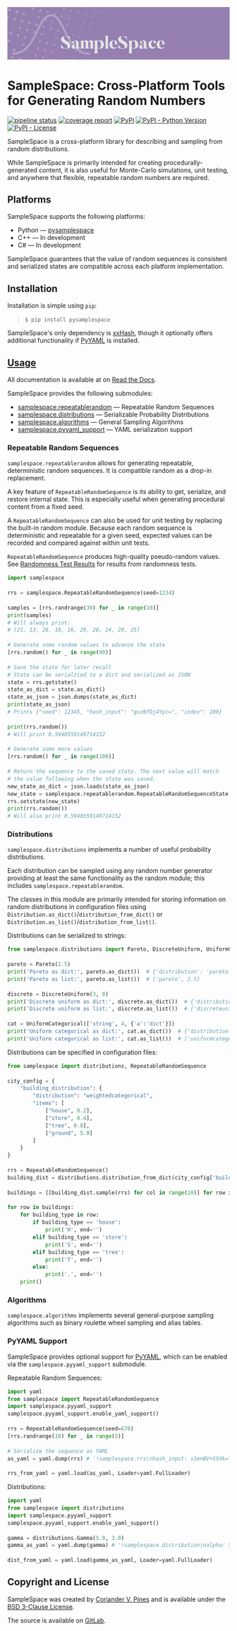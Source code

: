 ![SampleSpace banner](docs/source/img/header.png "SampleSpace")

# SampleSpace: Cross-Platform Tools for Generating Random Numbers

[![pipeline status](https://gitlab.com/cvpines/pysamplespace/badges/master/pipeline.svg)](https://gitlab.com/cvpines/pysamplespace/-/commits/master)
[![coverage report](https://gitlab.com/cvpines/pysamplespace/badges/master/coverage.svg)](https://gitlab.com/cvpines/pysamplespace/-/commits/master)
[![PyPI](https://img.shields.io/pypi/v/pysamplespace)](https://pypi.org/project/pysamplespace/)
[![PyPI - Python Version](https://img.shields.io/pypi/pyversions/pysamplespace)]((https://pypi.org/project/pysamplespace/))
[![PyPI - License](https://img.shields.io/pypi/l/pysamplespace)](https://gitlab.com/cvpines/pysamplespace/-/blob/master/LICENSE)

SampleSpace is a cross-platform library for describing and sampling from
random distributions.

While SampleSpace is primarily intended for creating
procedurally-generated content, it is also useful for Monte-Carlo
simulations, unit testing, and anywhere that flexible, repeatable random
numbers are required.

## Platforms

SampleSpace supports the following platforms:

* Python &mdash; [pysamplespace](https://pypi.org/project/pysamplespace/)
* C++ &mdash; In development
* C# &mdash; In development

SampleSpace guarantees that the value of random sequences is consistent
and serialized states are compatible across each platform implementation.

## Installation

Installation is simple using `pip`:

> `$ pip install pysamplespace`

SampleSpace's only dependency is
[xxHash](https://pypi.org/project/xxhash/), though it optionally
offers additional functionality if
[PyYAML](https://pypi.org/project/PyYAML/) is installed.

## [Usage](https://pysamplespace.readthedocs.io/en/latest/)

All documentation is available at on [Read the Docs](https://pysamplespace.readthedocs.io/en/latest/). 

SampleSpace provides the following submodules:

* [samplespace.repeatablerandom](https://pysamplespace.readthedocs.io/en/latest/repeatablerandom.html) &mdash;  Repeatable Random Sequences
* [samplespace.distributions](https://pysamplespace.readthedocs.io/en/latest/distributions.html) &mdash;  Serializable Probability Distributions
* [samplespace.algorithms](https://pysamplespace.readthedocs.io/en/latest/algorithms.html) &mdash;  General Sampling Algorithms
* [samplespace.pyyaml_support](https://pysamplespace.readthedocs.io/en/latest/pyyaml_support.html) &mdash;  YAML serialization support
 
### Repeatable Random Sequences

`samplespace.repeatablerandom` allows for generating repeatable, 
deterministic random sequences. It is compatible random as a drop-in replacement.

A key feature of `RepeatableRandomSequence` is its ability to get, serialize, and restore internal
state. This is especially useful when generating procedural content from a fixed seed.

A `RepeatableRandomSequence` can also be used for unit testing by replacing the built-in random module.
Because each random sequence is deterministic and repeatable for a given seed, expected values can be 
recorded and compared against within unit tests.

`RepeatableRandomSequence` produces high-quality pseudo-random values. See 
[Randomness Test Results](https://pysamplespace.readthedocs.io/en/latest/rrs_quality.html) for 
results from randomness tests.

```python
import samplespace

rrs = samplespace.RepeatableRandomSequence(seed=1234)

samples = [rrs.randrange(30) for _ in range(10)]
print(samples)
# Will always print:
# [21, 13, 28, 19, 16, 29, 28, 24, 29, 25]

# Generate some random values to advance the state
[rrs.random() for _ in range(90)]

# Save the state for later recall
# State can be serialzied to a dict and serialized as JSON
state = rrs.getstate()
state_as_dict = state.as_dict()
state_as_json = json.dumps(state_as_dict)
print(state_as_json)
# Prints {"seed": 12345, "hash_input": "gxzNfDj4Ypc=", "index": 100}

print(rrs.random())
# Will print 0.5940559149714152

# Generate some more values
[rrs.random() for _ in range(100)]

# Return the sequence to the saved state. The next value will match
# the value following when the state was saved.
new_state_as_dict = json.loads(state_as_json)
new_state = samplespace.repeatablerandom.RepeatableRandomSequenceState.from_dict(new_state_as_dict)
rrs.setstate(new_state)
print(rrs.random())
# Will also print 0.5940559149714152
```

### Distributions

`samplespace.distributions` implements a number of useful probability distributions.

Each distribution can be sampled using any random number generator providing at least the same
functionality as the random module; this includes `samplespace.repeatablerandom`.

The classes in this module are primarily intended for storing information on random distributions
in configuration files using `Distribution.as_dict()`/`distribution_from_dict()`
or `Distribution.as_list()`/`distribution_from_list()`.

Distributions can be serialized to strings:
```python
from samplespace.distributions import Pareto, DiscreteUniform, UniformCategorical

pareto = Pareto(2.5)
print('Pareto as dict:', pareto.as_dict())  # {'distribution': 'pareto', 'alpha': 2.5}
print('Pareto as list:', pareto.as_list())  # ['pareto', 2.5]

discrete = DiscreteUniform(3, 8)
print('Discrete uniform as dict:', discrete.as_dict())  # {'distribution': 'discreteuniform', 'min_val': 3, 'max_val': 8}
print('Discrete uniform as list:', discrete.as_list())  # ['discreteuniform', 3, 8]

cat = UniformCategorical(['string', 4, {'a':'dict'}])
print('Uniform categorical as dict:', cat.as_dict())  # {'distribution': 'uniformcategorical', 'population': ['string', 4, {'a': 'dict'}]}
print('Uniform categorical as list:', cat.as_list())  # ['uniformcategorical', ['string', 4, {'a': 'dict'}]]
``` 

Distributions can be specified in configuration files:
```python
from samplespace import distributions, RepeatableRandomSequence

city_config = {
    "building_distribution": {
        "distribution": "weightedcategorical",
        "items": [
            ["house", 0.2],
            ["store", 0.4],
            ["tree", 0.8],
            ["ground", 5.0]
        ]
    }
}

rrs = RepeatableRandomSequence()
building_dist = distributions.distribution_from_dict(city_config['building_distribution'])

buildings = [[building_dist.sample(rrs) for col in range(20)] for row in range(5)]

for row in buildings:
    for building_type in row:
        if building_type == 'house':
            print('H', end='')
        elif building_type == 'store':
            print('S', end='')
        elif building_type == 'tree':
            print('T', end='')
        else:
            print('.', end='')
    print()
```

### Algorithms

`samplespace.algorithms` implements several general-purpose sampling algorithms
such as binary roulette wheel sampling and alias tables.


### PyYAML Support

SampleSpace provides optional support for [PyYAML](https://pypi.org/project/PyYAML/),
which can be enabled via the `samplespace.pyyaml_support` submodule.

Repeatable Random Sequences:

```python
import yaml
from samplespace import RepeatableRandomSequence
import samplespace.pyyaml_support
samplespace.pyyaml_support.enable_yaml_support()

rrs = RepeatableRandomSequence(seed=678)
[rrs.randrange(10) for _ in range(5)]

# Serialize the sequence as YAML
as_yaml = yaml.dump(rrs) # '!samplespace.rrs\nhash_input: s1enBV+SSXk=\nindex: 5\nseed: 678\n'

rrs_from_yaml = yaml.load(as_yaml, Loader=yaml.FullLoader)
``` 

Distributions:

```python
import yaml
from samplespace import distributions
import samplespace.pyyaml_support
samplespace.pyyaml_support.enable_yaml_support()

gamma = distributions.Gamma(5.0, 3.0)
gamma_as_yaml = yaml.dump(gamma) # '!samplespace.distribution\nalpha: 5.0\nbeta: 3.0\ndistribution: gamma\n'

dist_from_yaml = yaml.load(gamma_as_yaml, Loader=yaml.FullLoader)
```


## Copyright and License 

SampleSpace was created by [Coriander V. Pines](http://corianderpines.org)
and is available under the
[BSD 3-Clause License](https://gitlab.com/cvpines/pysamplespace/-/blob/master/LICENSE).

The source is available on [GitLab](https://gitlab.com/cvpines/pysamplespace/).
